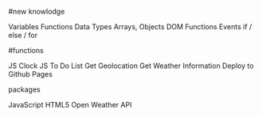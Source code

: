 
#new knowlodge

Variables
Functions
Data Types
Arrays, Objects
DOM Functions
Events
if / else / for

#functions

JS Clock
JS To Do List
Get Geolocation
Get Weather Information
Deploy to Github Pages

packages

JavaScript
HTML5
Open Weather API
